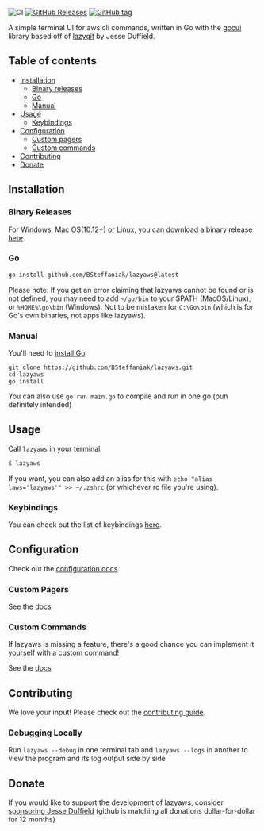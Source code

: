 ![CI](https://github.com/BSteffaniak/lazyaws/workflows/Continuous%20Integration/badge.svg)
[![GitHub Releases](https://img.shields.io/github/downloads/BSteffaniak/lazyaws/total)](https://github.com/BSteffaniak/lazyaws/releases)
[![GitHub tag](https://img.shields.io/github/tag/BSteffaniak/lazyaws.svg)](https://github.com/BSteffaniak/lazyaws/releases/latest)

A simple terminal UI for aws cli commands, written in Go with the [gocui](https://github.com/jroimartin/gocui "gocui") library based off of [lazygit](https://github.com/jesseduffield/lazygit "lazygit") by Jesse Duffield.

## Table of contents

- [Installation](#installation)
  - [Binary releases](#binary-releases)
  - [Go](#go)
  - [Manual](#manual)
- [Usage](#usage)
  - [Keybindings](#keybindings)
- [Configuration](#configuration)
  - [Custom pagers](#configuration)
  - [Custom commands](#configuration)
- [Contributing](#contributing)
- [Donate](#donate)

## Installation

### Binary Releases

For Windows, Mac OS(10.12+) or Linux, you can download a binary release [here](../../releases).

### Go

```sh
go install github.com/BSteffaniak/lazyaws@latest
```

Please note:
If you get an error claiming that lazyaws cannot be found or is not defined, you
may need to add `~/go/bin` to your $PATH (MacOS/Linux), or `%HOME%\go\bin`
(Windows). Not to be mistaken for `C:\Go\bin` (which is for Go's own binaries,
not apps like lazyaws).

### Manual

You'll need to [install Go](https://golang.org/doc/install)

```
git clone https://github.com/BSteffaniak/lazyaws.git
cd lazyaws
go install
```

You can also use `go run main.go` to compile and run in one go (pun definitely intended)

## Usage

Call `lazyaws` in your terminal.

```sh
$ lazyaws
```

If you want, you can
also add an alias for this with `echo "alias laws='lazyaws'" >> ~/.zshrc` (or
whichever rc file you're using).

### Keybindings

You can check out the list of keybindings [here](/docs/keybindings).

## Configuration

Check out the [configuration docs](docs/Config.md).

### Custom Pagers

See the [docs](docs/Custom_Pagers.md)

### Custom Commands

If lazyaws is missing a feature, there's a good chance you can implement it yourself with a custom command!

See the [docs](docs/Custom_Command_Keybindings.md)

## Contributing

We love your input! Please check out the [contributing guide](CONTRIBUTING.md).

### Debugging Locally

Run `lazyaws --debug` in one terminal tab and `lazyaws --logs` in another to view the program and its log output side by side

## Donate

If you would like to support the development of lazyaws, consider [sponsoring Jesse Duffield](https://github.com/sponsors/jesseduffield) (github is matching all donations dollar-for-dollar for 12 months)

